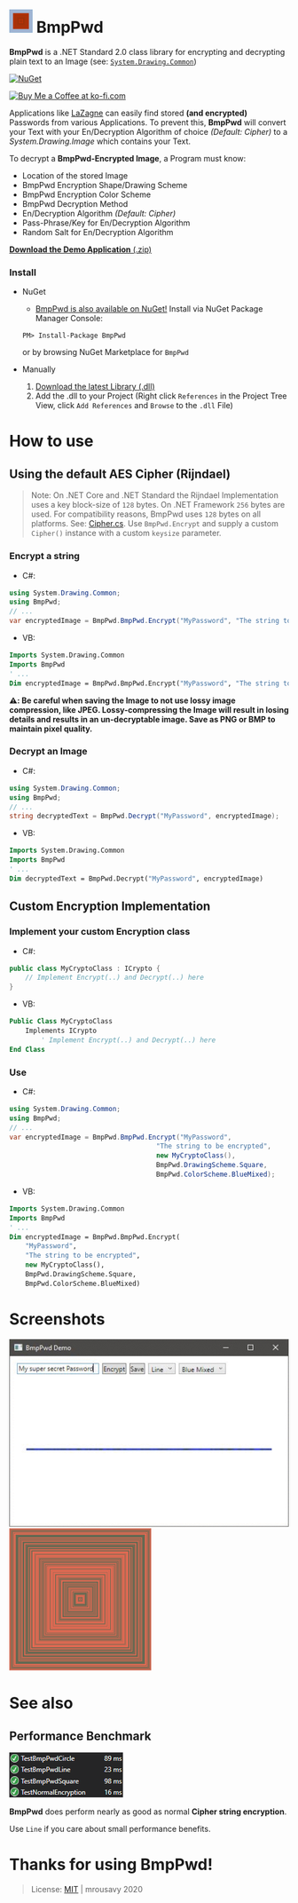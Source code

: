 # <img src="https://github.com/mrousavy/BmpPwd/blob/master/Images/Logo.png?raw=true" width="42"> BmpPwd
**BmpPwd** is a .NET Standard 2.0 class library for encrypting and decrypting plain text to an Image (see: [`System.Drawing.Common`](https://www.nuget.org/packages/System.Drawing.Common/))

[![NuGet](https://img.shields.io/nuget/dt/BmpPwd.svg)](https://www.nuget.org/packages/BmpPwd/)

<a href='https://ko-fi.com/F1F8CLXG' target='_blank'><img height='36' style='border:0px;height:36px;' src='https://az743702.vo.msecnd.net/cdn/kofi2.png?v=0' border='0' alt='Buy Me a Coffee at ko-fi.com' /></a>

Applications like [LaZagne](https://github.com/AlessandroZ/LaZagne) can easily find stored **(and encrypted)** Passwords from various Applications. To prevent this, **BmpPwd** will convert your Text with your En/Decryption Algorithm of choice _(Default: Cipher)_ to a _System.Drawing.Image_ which contains your Text.

To decrypt a **BmpPwd-Encrypted Image**, a Program must know:
   * Location of the stored Image
   * BmpPwd Encryption Shape/Drawing Scheme
   * BmpPwd Encryption Color Scheme
   * BmpPwd Decryption Method
   * En/Decryption Algorithm _(Default: Cipher)_
   * Pass-Phrase/Key for En/Decryption Algorithm
   * Random Salt for En/Decryption Algorithm

[**Download the Demo Application** (.zip)](https://github.com/mrousavy/BmpPwd/releases/download/2.0.0/BmpPwdDemo.zip)

### Install
   + NuGet
      * [BmpPwd is also available on NuGet!](https://www.nuget.org/packages/BmpPwd)   Install via NuGet Package Manager Console:
      ```nuget
      PM> Install-Package BmpPwd
      ```
      or by browsing NuGet Marketplace for `BmpPwd`

   + Manually
      1. [Download the latest Library (.dll)](https://github.com/mrousavy/BmpPwd/releases/download/1.0.0.5/BmpPwd.dll)
      2. Add the .dll to your Project   (Right click `References` in the Project Tree View, click `Add References` and `Browse` to the `.dll` File)

# How to use

## Using the default AES Cipher (Rijndael)

> Note: On .NET Core and .NET Standard the Rijndael Implementation uses a key block-size of `128` bytes. On .NET Framework `256` bytes are used. For compatibility reasons, BmpPwd uses `128` bytes on all platforms. See: [Cipher.cs](BmpPwd/Cipher.cs#L15). Use `BmpPwd.Encrypt` and supply a custom `Cipher()` instance with a custom `keysize` parameter.

### Encrypt a string
   * C#:
   ```cs
   using System.Drawing.Common;
   using BmpPwd;
   // ...
   var encryptedImage = BmpPwd.BmpPwd.Encrypt("MyPassword", "The string to be encrypted");
   ```

   * VB:
   ```vb
   Imports System.Drawing.Common
   Imports BmpPwd
   ' ...
   Dim encryptedImage = BmpPwd.BmpPwd.Encrypt("MyPassword", "The string to be encrypted")
   ```

**⚠️: Be careful when saving the Image to not use lossy image compression, like JPEG. Lossy-compressing the Image will result in losing details and results in an un-decryptable image. Save as PNG or BMP to maintain pixel quality.**

### Decrypt an Image
   * C#:
   ```cs
   using System.Drawing.Common;
   using BmpPwd;
   // ...
   string decryptedText = BmpPwd.Decrypt("MyPassword", encryptedImage);
   ```

   * VB:
   ```vb
   Imports System.Drawing.Common
   Imports BmpPwd
   ' ...
   Dim decryptedText = BmpPwd.Decrypt("MyPassword", encryptedImage)
   ```

## Custom Encryption Implementation

### Implement your custom Encryption class
   * C#:
   ```cs
   public class MyCryptoClass : ICrypto {
       // Implement Encrypt(..) and Decrypt(..) here
   }
   ```

   * VB:
   ```vb
   Public Class MyCryptoClass
       Implements ICrypto
           ' Implement Encrypt(..) and Decrypt(..) here
   End Class
   ```

### Use
   * C#:
   ```cs
   using System.Drawing.Common;
   using BmpPwd;
   // ...
   var encryptedImage = BmpPwd.BmpPwd.Encrypt("MyPassword",
                                        "The string to be encrypted",
                                        new MyCryptoClass(),
                                        BmpPwd.DrawingScheme.Square,
                                        BmpPwd.ColorScheme.BlueMixed);
   ```

   * VB:
   ```vb
   Imports System.Drawing.Common
   Imports BmpPwd
   ' ...
   Dim encryptedImage = BmpPwd.BmpPwd.Encrypt(
       "MyPassword",
       "The string to be encrypted",
       new MyCryptoClass(),
       BmpPwd.DrawingScheme.Square,
       BmpPwd.ColorScheme.BlueMixed)
   ```

# Screenshots
<img src="https://github.com/mrousavy/BmpPwd/blob/master/Images/Screenshots.gif?raw=true" alt="Screenshots in a gif">


<img src="https://github.com/mrousavy/BmpPwd/blob/master/Images/password.png?raw=true" alt="The Password 'password' in Rainbow/Square">

# See also
## Performance Benchmark
<img src="https://github.com/mrousavy/BmpPwd/blob/master/Images/Benchmark.png?raw=true" alt="Benchmark (BmpPwd: 23ms | Normal Text: 16ms)">

**BmpPwd** does perform nearly as good as normal **Cipher string encryption**.

Use `Line` if you care about small performance benefits.


# Thanks for using BmpPwd!
> License: [MIT](https://github.com/mrousavy/BmpPwd/blob/master/LICENSE) | mrousavy 2020
